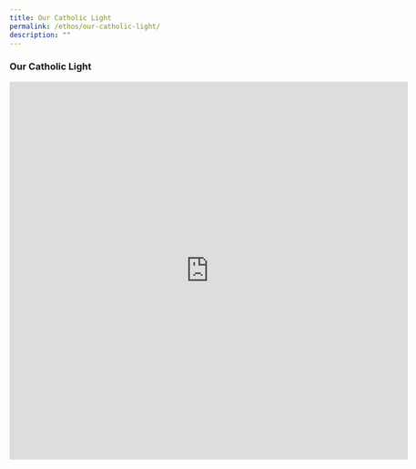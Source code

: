 ```yaml
---
title: Our Catholic Light
permalink: /ethos/our-catholic-light/
description: ""
---
```

### **Our Catholic Light**

<iframe width="700" height="664" src="https://www.youtube.com/embed/lbdx9vjSwqA" title="Our Catholic Light | A Documentary History of the Catholic Church in Singapore" frameborder="0" allow="accelerometer; autoplay; clipboard-write; encrypted-media; gyroscope; picture-in-picture" allowfullscreen></iframe>